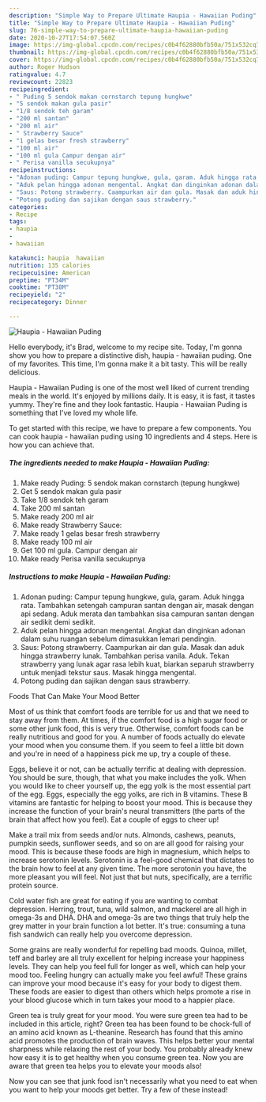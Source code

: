 ```yaml
---
description: "Simple Way to Prepare Ultimate Haupia - Hawaiian Puding"
title: "Simple Way to Prepare Ultimate Haupia - Hawaiian Puding"
slug: 76-simple-way-to-prepare-ultimate-haupia-hawaiian-puding
date: 2020-10-27T17:54:07.560Z
image: https://img-global.cpcdn.com/recipes/c0b4f62880bfb50a/751x532cq70/haupia-hawaiian-puding-recipe-main-photo.jpg
thumbnail: https://img-global.cpcdn.com/recipes/c0b4f62880bfb50a/751x532cq70/haupia-hawaiian-puding-recipe-main-photo.jpg
cover: https://img-global.cpcdn.com/recipes/c0b4f62880bfb50a/751x532cq70/haupia-hawaiian-puding-recipe-main-photo.jpg
author: Roger Hudson
ratingvalue: 4.7
reviewcount: 22823
recipeingredient:
- " Puding 5 sendok makan cornstarch tepung hungkwe"
- "5 sendok makan gula pasir"
- "1/8 sendok teh garam"
- "200 ml santan"
- "200 ml air"
- " Strawberry Sauce"
- "1 gelas besar fresh strawberry"
- "100 ml air"
- "100 ml gula Campur dengan air"
- " Perisa vanilla secukupnya"
recipeinstructions:
- "Adonan puding: Campur tepung hungkwe, gula, garam. Aduk hingga rata. Tambahkan setengah campuran santan dengan air, masak dengan api sedang. Aduk merata dan tambahkan sisa campuran santan dengan air sedikit demi sedikit."
- "Aduk pelan hingga adonan mengental. Angkat dan dinginkan adonan dalam suhu ruangan sebelum dimasukkan lemari pendingin."
- "Saus: Potong strawberry. Caampurkan air dan gula. Masak dan aduk hingga strawberry lunak. Tambahkan perisa vanila. Aduk. Tekan strawberry yang lunak agar rasa lebih kuat, biarkan separuh strawberry untuk menjadi tekstur saus. Masak hingga mengental."
- "Potong puding dan sajikan dengan saus strawberry."
categories:
- Recipe
tags:
- haupia
- 
- hawaiian

katakunci: haupia  hawaiian 
nutrition: 135 calories
recipecuisine: American
preptime: "PT34M"
cooktime: "PT38M"
recipeyield: "2"
recipecategory: Dinner

---
```



![Haupia - Hawaiian Puding](https://img-global.cpcdn.com/recipes/c0b4f62880bfb50a/751x532cq70/haupia-hawaiian-puding-recipe-main-photo.jpg)

Hello everybody, it's Brad, welcome to my recipe site. Today, I'm gonna show you how to prepare a distinctive dish, haupia - hawaiian puding. One of my favorites. This time, I'm gonna make it a bit tasty. This will be really delicious.

Haupia - Hawaiian Puding is one of the most well liked of current trending meals in the world. It's enjoyed by millions daily. It is easy, it is fast, it tastes yummy. They're fine and they look fantastic. Haupia - Hawaiian Puding is something that I've loved my whole life.




To get started with this recipe, we have to prepare a few components. You can cook haupia - hawaiian puding using 10 ingredients and 4 steps. Here is how you can achieve that.

<!--inarticleads1-->

##### The ingredients needed to make Haupia - Hawaiian Puding:

1. Make ready  Puding: 5 sendok makan cornstarch (tepung hungkwe)
1. Get 5 sendok makan gula pasir
1. Take 1/8 sendok teh garam
1. Take 200 ml santan
1. Make ready 200 ml air
1. Make ready  Strawberry Sauce:
1. Make ready 1 gelas besar fresh strawberry
1. Make ready 100 ml air
1. Get 100 ml gula. Campur dengan air
1. Make ready  Perisa vanilla secukupnya




<!--inarticleads2-->

##### Instructions to make Haupia - Hawaiian Puding:

1. Adonan puding: Campur tepung hungkwe, gula, garam. Aduk hingga rata. Tambahkan setengah campuran santan dengan air, masak dengan api sedang. Aduk merata dan tambahkan sisa campuran santan dengan air sedikit demi sedikit.
1. Aduk pelan hingga adonan mengental. Angkat dan dinginkan adonan dalam suhu ruangan sebelum dimasukkan lemari pendingin.
1. Saus: Potong strawberry. Caampurkan air dan gula. Masak dan aduk hingga strawberry lunak. Tambahkan perisa vanila. Aduk. Tekan strawberry yang lunak agar rasa lebih kuat, biarkan separuh strawberry untuk menjadi tekstur saus. Masak hingga mengental.
1. Potong puding dan sajikan dengan saus strawberry.




Foods That Can Make Your Mood Better


Most of us think that comfort foods are terrible for us and that we need to stay away from them. At times, if the comfort food is a high sugar food or some other junk food, this is very true. Otherwise, comfort foods can be really nutritious and good for you. A number of foods actually do elevate your mood when you consume them. If you seem to feel a little bit down and you're in need of a happiness pick me up, try a couple of these.

Eggs, believe it or not, can be actually terrific at dealing with depression. You should be sure, though, that what you make includes the yolk. When you would like to cheer yourself up, the egg yolk is the most essential part of the egg. Eggs, especially the egg yolks, are rich in B vitamins. These B vitamins are fantastic for helping to boost your mood. This is because they increase the function of your brain's neural transmitters (the parts of the brain that affect how you feel). Eat a couple of eggs to cheer up!

Make a trail mix from seeds and/or nuts. Almonds, cashews, peanuts, pumpkin seeds, sunflower seeds, and so on are all good for raising your mood. This is because these foods are high in magnesium, which helps to increase serotonin levels. Serotonin is a feel-good chemical that dictates to the brain how to feel at any given time. The more serotonin you have, the more pleasant you will feel. Not just that but nuts, specifically, are a terrific protein source.

Cold water fish are great for eating if you are wanting to combat depression. Herring, trout, tuna, wild salmon, and mackerel are all high in omega-3s and DHA. DHA and omega-3s are two things that truly help the grey matter in your brain function a lot better. It's true: consuming a tuna fish sandwich can really help you overcome depression. 

Some grains are really wonderful for repelling bad moods. Quinoa, millet, teff and barley are all truly excellent for helping increase your happiness levels. They can help you feel full for longer as well, which can help your mood too. Feeling hungry can actually make you feel awful! These grains can improve your mood because it's easy for your body to digest them. These foods are easier to digest than others which helps promote a rise in your blood glucose which in turn takes your mood to a happier place.

Green tea is truly great for your mood. You were sure green tea had to be included in this article, right? Green tea has been found to be chock-full of an amino acid known as L-theanine. Research has found that this amino acid promotes the production of brain waves. This helps better your mental sharpness while relaxing the rest of your body. You probably already knew how easy it is to get healthy when you consume green tea. Now you are aware that green tea helps you to elevate your moods also!

Now you can see that junk food isn't necessarily what you need to eat when you want to help your moods get better. Try a few of these instead!


